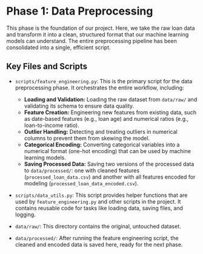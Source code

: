 # Phase 1: Data Preprocessing

This phase is the foundation of our project. Here, we take the raw loan data and transform it into a clean, structured format that our machine learning models can understand. The entire preprocessing pipeline has been consolidated into a single, efficient script.

## Key Files and Scripts

-   `scripts/feature_engineering.py`: This is the primary script for the data preprocessing phase. It orchestrates the entire workflow, including:
    -   **Loading and Validation:** Loading the raw dataset from `data/raw/` and validating its schema to ensure data quality.
    -   **Feature Creation:** Engineering new features from existing data, such as date-based features (e.g., loan age) and numerical ratios (e.g., loan-to-income ratio).
    -   **Outlier Handling:** Detecting and treating outliers in numerical columns to prevent them from skewing the model.
    -   **Categorical Encoding:** Converting categorical variables into a numerical format (one-hot encoding) that can be used by machine learning models.
    -   **Saving Processed Data:** Saving two versions of the processed data to `data/processed/`: one with cleaned features (`processed_loan_data.csv`) and another with all features encoded for modeling (`processed_loan_data_encoded.csv`).

-   `scripts/data_utils.py`: This script provides helper functions that are used by `feature_engineering.py` and other scripts in the project. It contains reusable code for tasks like loading data, saving files, and logging.

-   `data/raw/`: This directory contains the original, untouched dataset.
-   `data/processed/`: After running the feature engineering script, the cleaned and encoded data is saved here, ready for the next phase.
